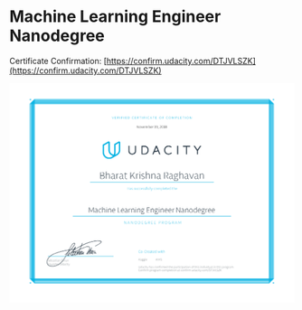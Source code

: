# Machine Learning Engineer Nanodegree

Certificate Confirmation: [https://confirm.udacity.com/DTJVLSZK](https://confirm.udacity.com/DTJVLSZK)

![Certificate](Certificate.png)

